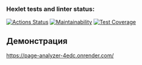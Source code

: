 ### Hexlet tests and linter status:
[![Actions Status](https://github.com/MishaEn/php-project-9/actions/workflows/hexlet-check.yml/badge.svg)](https://github.com/MishaEn/php-project-9/actions)
[![Maintainability](https://api.codeclimate.com/v1/badges/5a91f201242c41fff366/maintainability)](https://codeclimate.com/github/MishaEn/php-project-9/maintainability)
[![Test Coverage](https://api.codeclimate.com/v1/badges/5a91f201242c41fff366/test_coverage)](https://codeclimate.com/github/MishaEn/php-project-9/test_coverage)


## Демонстрация

https://page-analyzer-4edc.onrender.com/